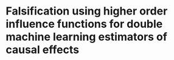 # Falsification using higher order influence functions for double machine learning estimators of causal effects
